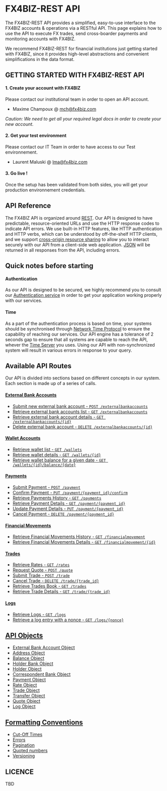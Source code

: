 # FX4BIZ-REST API #

The FX4BIZ-REST API provides a simplified, easy-to-use interface to the FX4BIZ accounts & operations via a RESTful API. This page explains how to use the API to execute FX trades, send cross-boarder payments and monitoring accounts with FX4BIZ.

We recommend FX4BIZ-REST for financial institutions just getting started with FX4BIZ, since it provides high-level abstractions and convenient simplifications in the data format. 

## GETTING STARTED WITH FX4BIZ-REST API ##

#### 1. Create your account with FX4BIZ ####

Please contact our institutional team in order to open an API account.
* Maxime Champoux @ mch@fx4biz.com

*Caution: We need to get all your required legal docs in order to create your new account.*

#### 2. Get your test environment ####

Please contact our IT Team in order to have access to our Test environnement.
* Laurent Maluski @ lma@fx4biz.com

#### 3. Go live ! ####

Once the setup has been validated from both sides, you will get your production environnement credentials.

## API Reference ##

The FX4BIZ API is organized around [REST](http://en.wikipedia.org/wiki/Representational_state_transfer). Our API is designed to have predictable, resource-oriented URLs and use the HTTP response codes to indicate API errors. We use built-in HTTP features, like HTTP authentication and HTTP verbs, which can be understood by off-the-shelf HTTP clients, and we support [cross-origin resource sharing](http://en.wikipedia.org/wiki/Representational_state_transfer) to allow you to interact securely with our API from a client-side web application. [JSON](http://www.json.org/) will be returned in all responses from the API, including errors.

## Quick notes before starting ##

#### Authentication ####

As our API is designed to be secured, we highly recommend you to consult our [Authentication service](./services/authenticationService.md) in order to get your application working properly with our services.

#### Time ####

As a part of the authentication process is based on time, your systems should be synchronised through [Network Time Protocol](http://en.wikipedia.org/wiki/Network_Time_Protocol) to ensure the capability of reaching our services. Our API engine has a tolerance of 2 seconds gap to ensure that all systems are capable to reach the API, whever the [Time Server](http://en.wikipedia.org/wiki/Time_server) you uses. Using our API with non-synchronized system will result in various errors in response to your query.

## Available API Routes ##

Our API is divided into sections based on different concepts in our system. Each section is made up of a series of calls.

#### [External Bank Accounts](./services/externalBankAccountService.md) ####

* [Submit new external bank account - `POST /externalbankaccounts`](./services/externalBankAccountService.md#post-account-create) 
* [Retrieve external bank accounts list - `GET /externalbankaccounts`](./services/externalBankAccountService.md#get-accounts-list) 
* [Retrieve external bank account details - `GET /externalbankaccounts/{id}`](./services/externalBankAccountService.md#get-account-details) 
* [Delete external bank account - `DELETE /externalbankaccounts/{id}`](./services/externalBankAccountService.md#delete-account) 

#### [Wallet Accounts](./services/walletAccountService.md) ####

* [Retrieve wallet list - `GET /wallets`](./services/walletAccountService.md#get-wallet-list)
* [Retrieve wallet details - `GET /wallets/{id}`](./services/walletAccountService.md#get-wallet-details)
* [Retrieve wallet balance for a given date - `GET /wallets/{id}/balance/{date}`](./services/walletAccountService.md#get-wallet-balance-from-date)

#### [Payments](./services/paymentService.md) ####

* [Submit Payment - `POST /payment`](./services/paymentService.md#submit-payment)
* [Confirm Payment - `PUT /payment/{payment_id}/confirm`](./services/paymentService.md#confirm-payment)
* [Retrieve Payments History - `GET /payments`](./services/paymentService.md#get-payment-history)
* [Retrieve Payment Details - `GET /payment/{payment_id}`](./services/paymentService.md#get-payment-history)
* [Update Payment Details - `PUT /payment/{payment_id}`](./services/paymentService.md#put-payment-details)
* [Cancel Payment  - `DELETE /payment/{payment_id}`](./services/paymentService.md#delete-payment)

#### [Financial Movements](./services/financialMovementService.md) ####

* [Retrieve Financial Movements History - `GET /financialmovement`](./services/financialMovementService.md#get-transfers-list)
* [Retrieve Financial Movements Details - `GET /financialmovement/{id}`](./services/financialMovementService.md#get-transfer-details)

#### [Trades](./services/tradesService.md) ####

* [Retrieve Rates - `GET /rates`](./services/tradesService.md#get-rates)
* [Request Quote - `POST /quote`](./services/tradesService.md#get-quote)
* [Submit Trade - `POST /trade`](./services/tradesService.md#get-trade)
* [Cancel Trade - `DELETE /trade/{trade_id}`](./services/tradesService.md#cancel-trade)
* [Retrieve Trades Book - `GET /trades`](./services/tradesService.md#get-trade-book)
* [Retrieve Trade Details - `GET /trade/{trade_id}`](./services/tradesService.md#get-trade-details)

#### [Logs](./services/logService.md) ####

* [Retrieve Logs - `GET /logs`](./services/logService.md#get-logs) 
* [Retrieve a log entry with a nonce  - `GET /logs/{nonce}`](./services/logService.md#get-log-by-nonce) 

## [API Objects](./objects/objects.md) ##

* [External Bank Account Object](./objects/objects.md#account_object)
* [Address Object](./objects/objects.md#address_object)
* [Balance Object](./objects/objects.md#balance_object)
* [Holder Bank Object](./objects/objects.md#beneficiary_bank_object)
* [Holder Object](./objects/objects.md#beneficiary_object)
* [Correspondent Bank Object](./objects/objects.md#correspondent_bank_object)
* [Payment Object](./objects/objects.md#payment_object)
* [Rate Object](./objects/objects.md#rate_object)
* [Trade Object](./objects/objects.md#trade_object)
* [Transfer Object](./objects/objects.md#transfer_object)
* [Quote Object](./objects/objects.md#trade_object)
* [Log Object](./objects/objects.md#log_object)

## [Formatting Conventions](./conventions/formatingConventions.md) ##

* [Cut-Off Times](./conventions/formatingConventions.md#cut_off_times)
* [Errors](./conventions/formatingConventions.md#errors_conventions)
* [Pagination](./conventions/formatingConventions.md#pagination)
* [Quoted numbers](./conventions/formatingConventions.md#quoted_numbers)
* [Versioning](./conventions/formatingConventions.md#versioning)

## LICENCE ##

TBD